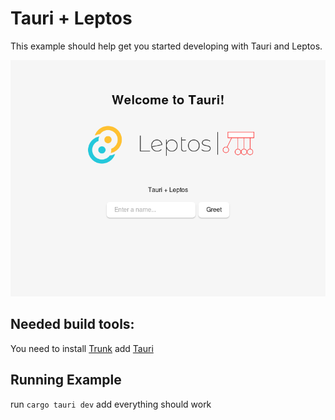 # Tauri + Leptos

This example should help get you started developing with Tauri and Leptos.

![App Screenshot](./Screenshot-light.png)


## Needed build tools:
You need to install [Trunk](https://trunkrs.dev/#install) add [Tauri](https://tauri.app/)

## Running Example
run `cargo tauri dev` add everything should work
